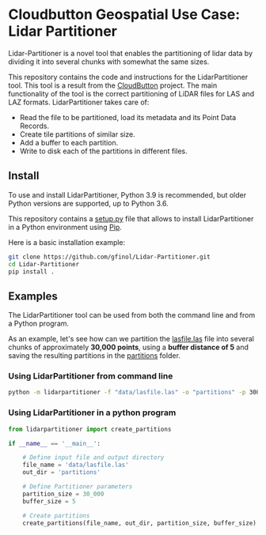# Cloudbutton Geospatial Use Case: Lidar Partitioner

Lidar-Partitioner is a novel tool that enables the partitioning of lidar data by dividing it into several chunks with 
somewhat the same sizes.

This repository contains the code and instructions for the LidarPartitioner tool. This tool is a result from the 
[CloudButton](https://cloudbutton.eu/) project. The main functionality of the tool is the correct partitioning of LiDAR 
files for LAS and LAZ formats. 
LidarPartitioner takes care of:
- Read the file to be partitioned, load its metadata and its Point Data Records.
- Create tile partitions of similar size.
- Add a buffer to each partition.
- Write to disk each of the partitions in different files.

## Install
To use and install LidarPartitioner, Python 3.9 is recommended, but older Python versions are supported, up to Python 3.6.  

This repository contains a [setup.py](./setup.py) file that allows to install LidarPartitioner in a Python environment 
using [Pip](https://pypi.org/project/pip/).

Here is a basic installation example: 

```bash
git clone https://github.com/gfinol/Lidar-Partitioner.git
cd Lidar-Partitioner
pip install .
```

## Examples
The LidarPartitioner tool can be used from both the command line and from a Python program. 

As an example, let's see how can we partition the [lasfile.las](./examples/data/lasfile.las) file into several 
chunks of approximately **30,000 points**, using a **buffer distance of 5** and saving the resulting partitions in the 
[partitions](./examples/partitions) folder.

### Using LidarPartitioner from command line
```bash
python -m lidarpartitioner -f "data/lasfile.las" -o "partitions" -p 30000 -b 5
```

### Using LidarPartitioner in a python program

```python
from lidarpartitioner import create_partitions

if __name__ == '__main__':

    # Define input file and output directory
    file_name = 'data/lasfile.las'
    out_dir = 'partitions'

    # Define Partitioner parameters
    partition_size = 30_000
    buffer_size = 5

    # Create partitions
    create_partitions(file_name, out_dir, partition_size, buffer_size)
```
